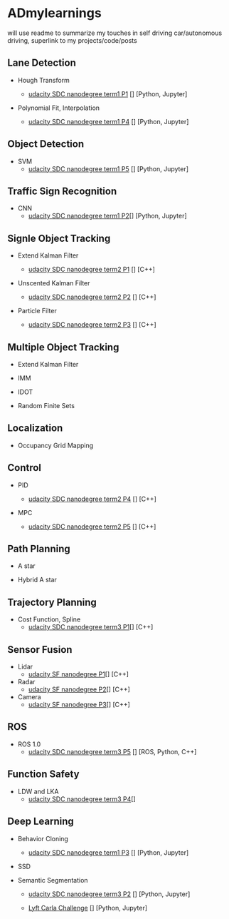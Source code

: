 # ADmylearnings
will use readme to summarize my touches in self driving car/autonomous driving, superlink to my projects/code/posts


## Lane Detection

- Hough Transform
    - [udacity SDC nanodegree term1 P1](https://github.com/byronrwth/Udacity-SelfDrivingCar-ND-Term1/tree/master/ComputerVision/CarND-LaneLines-P1) [] [Python, Jupyter] 

- Polynomial Fit, Interpolation
    - [udacity SDC nanodegree term1 P4](https://github.com/byronrwth/Udacity-SelfDrivingCar-ND-Term1/tree/master/ComputerVision/CarND-Adavanced-Lane-P4) [] [Python, Jupyter] 
    

## Object Detection

- SVM
    - [udacity SDC nanodegree term1 P5](https://github.com/byronrwth/Udacity-SelfDrivingCar-ND-Term1/tree/master/ComputerVision/P5-VehicleDetection) [] [Python, Jupyter] 



## Traffic Sign Recognition

- CNN
    - [udacity SDC nanodegree term1 P2](https://github.com/byronrwth/Udacity-SelfDrivingCar-ND-Term1/tree/master/CNN/CarND-Traffic-Sign-Classifier-P2)[] [Python, Jupyter] 


## Signle Object Tracking

- Extend Kalman Filter
    - [udacity SDC nanodegree term2 P1](https://github.com/byronrwth/Udacity-SelfDrivingCar-Term2/tree/master/P1-Extended-Kalman-Filter) [] [C++]    

- Unscented Kalman Filter
    - [udacity SDC nanodegree term2 P2](https://github.com/byronrwth/Udacity-SelfDrivingCar-Term2/tree/master/P2-Unscented-KalmanFilter) [] [C++]  

- Particle Filter
    - [udacity SDC nanodegree term2 P3](https://github.com/byronrwth/Udacity-SelfDrivingCar-Term2/tree/master/P3-Kidnapped_Vehicle) [] [C++]


## Multiple Object Tracking

- Extend Kalman Filter

- IMM

- IDOT

- Random Finite Sets


## Localization

- Occupancy Grid Mapping


## Control

- PID
    - [udacity SDC nanodegree term2 P4](https://github.com/byronrwth/Udacity-SelfDrivingCar-Term2/tree/master/P4-PID-Control) [] [C++]

- MPC
    - [udacity SDC nanodegree term2 P5](https://github.com/byronrwth/Udacity-SelfDrivingCar-Term2/tree/master/P5-MPC) [] [C++]


## Path Planning

- A star  

- Hybrid A star


## Trajectory Planning

- Cost Function, Spline
    - [udacity SDC nanodegree term3 P1](https://github.com/byronrwth/Udacity-SelfDrivingCar-Term3/tree/master/P1-Path-Planning)[] [C++]



## Sensor Fusion

- Lidar 
    - [udacity SF nanodegree P1]()[] [C++]
- Radar
    - [udacity SF nanodegree P2]()[] [C++]
- Camera
    - [udacity SF nanodegree P3]()[] [C++]



## ROS

- ROS 1.0
    - [udacity SDC nanodegree term3 P5](https://github.com/byronrwth/Udacity-SelfDrivingCar-Term3/tree/master/P4-System-Integration) [] [ROS, Python, C++] 



## Function Safety

- LDW and LKA
    - [udacity SDC nanodegree term3 P4]()[] 



## Deep Learning

- Behavior Cloning
    - [udacity SDC nanodegree term1 P3](https://github.com/byronrwth/Udacity-SelfDrivingCar-ND-Term1/tree/master/CNN/CarND-Behavioral-Cloning-P3) [] [Python, Jupyter]


- SSD



- Semantic Segmentation
    - [udacity SDC nanodegree term3 P2](https://github.com/byronrwth/Udacity-SelfDrivingCar-Term3/tree/master/P2-Semantic-Segmentation) [] [Python, Jupyter] 

    - [Lyft Carla Challenge](http://www.csee.umbc.edu/~hpirsiav/papers/tracking_release_v1.0.tar.gz) [] [Python, Jupyter] 


